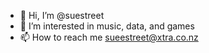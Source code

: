 - 👋 Hi, I’m @suestreet
- 👀 I’m interested in music, data, and games
- 📫 How to reach me sueestreet@xtra.co.nz

<!---
suestreet/suestreet is a ✨ special ✨ repository because its `README.md` (this file) appears on your GitHub profile.
You can click the Preview link to take a look at your changes.
--->
